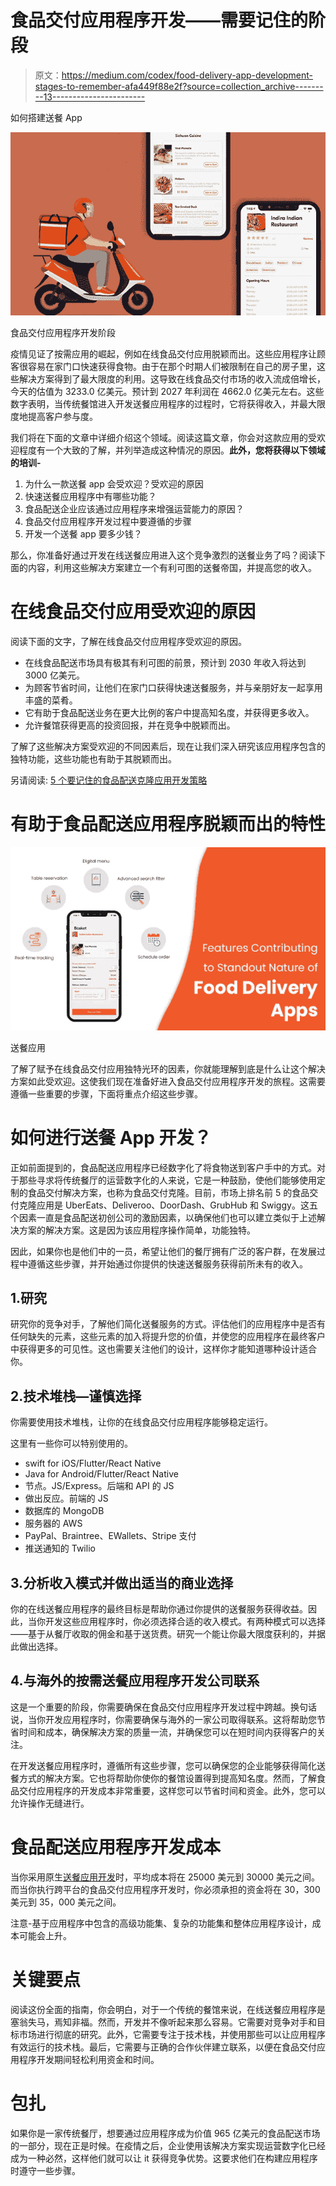 # 食品交付应用程序开发——需要记住的阶段

> 原文：<https://medium.com/codex/food-delivery-app-development-stages-to-remember-afa449f88e2f?source=collection_archive---------13----------------------->

如何搭建送餐 App

![](img/e2c370a213bc34a30d6e88b1b64481cf.png)

食品交付应用程序开发阶段

疫情见证了按需应用的崛起，例如在线食品交付应用脱颖而出。这些应用程序让顾客很容易在家门口快速获得食物。由于在那个时期人们被限制在自己的房子里，这些解决方案得到了最大限度的利用。这导致在线食品交付市场的收入流成倍增长，今天的估值为 3233.0 亿美元。预计到 2027 年利润在 4662.0 亿美元左右。这些数字表明，当传统餐馆进入开发送餐应用程序的过程时，它将获得收入，并最大限度地提高客户参与度。

我们将在下面的文章中详细介绍这个领域。阅读这篇文章，你会对这款应用的受欢迎程度有一个大致的了解，并列举造成这种情况的原因。**此外，您将获得以下领域的培训-**

1.  为什么一款送餐 app 会受欢迎？受欢迎的原因
2.  快速送餐应用程序中有哪些功能？
3.  食品配送企业应该通过应用程序来增强运营能力的原因？
4.  食品交付应用程序开发过程中要遵循的步骤
5.  开发一个送餐 app 要多少钱？

那么，你准备好通过开发在线送餐应用进入这个竞争激烈的送餐业务了吗？阅读下面的内容，利用这些解决方案建立一个有利可图的送餐帝国，并提高您的收入。

# 在线食品交付应用受欢迎的原因

阅读下面的文字，了解在线食品交付应用程序受欢迎的原因。

*   在线食品配送市场具有极其有利可图的前景，预计到 2030 年收入将达到 3000 亿美元。
*   为顾客节省时间，让他们在家门口获得快速送餐服务，并与亲朋好友一起享用丰盛的菜肴。
*   它有助于食品配送业务在更大比例的客户中提高知名度，并获得更多收入。
*   允许餐馆获得更高的投资回报，并在竞争中脱颖而出。

了解了这些解决方案受欢迎的不同因素后，现在让我们深入研究该应用程序包含的独特功能，这些功能也有助于其脱颖而出。

另请阅读: [5 个要记住的食品配送克隆应用开发策略](https://www.fooddeliveryclone.com/blog/food-delivery-clone-app-development-steps/?utm_source=Medium&utm_medium=MB&utm_campaign=MB&utm_id=MB)

# 有助于食品配送应用程序脱颖而出的特性

![](img/bab73bc6ea1fe170f2d96fa4a644646e.png)

送餐应用

了解了赋予在线食品交付应用独特光环的因素，你就能理解到底是什么让这个解决方案如此受欢迎。这使我们现在准备好进入食品交付应用程序开发的旅程。这需要遵循一些重要的步骤，下面将重点介绍这些步骤。

# 如何进行送餐 App 开发？

正如前面提到的，食品配送应用程序已经数字化了将食物送到客户手中的方式。对于那些寻求将传统餐厅的运营数字化的人来说，它是一种鼓励，使他们能够使用定制的食品交付解决方案，也称为食品交付克隆。目前，市场上排名前 5 的食品交付克隆应用是 UberEats、Deliveroo、DoorDash、GrubHub 和 Swiggy。这五个因素一直是食品配送初创公司的激励因素，以确保他们也可以建立类似于上述解决方案的解决方案。这是因为该应用程序操作简单，功能独特。

因此，如果你也是他们中的一员，希望让他们的餐厅拥有广泛的客户群，在发展过程中遵循这些步骤，并开始通过你提供的快速送餐服务获得前所未有的收入。

## 1.研究

研究你的竞争对手，了解他们简化送餐服务的方式。评估他们的应用程序中是否有任何缺失的元素，这些元素的加入将提升您的价值，并使您的应用程序在最终客户中获得更多的可见性。这也需要关注他们的设计，这样你才能知道哪种设计适合你。

## 2.技术堆栈—谨慎选择

你需要使用技术堆栈，让你的在线食品交付应用程序能够稳定运行。

这里有一些你可以特别使用的。

*   swift for iOS/Flutter/React Native
*   Java for Android/Flutter/React Native
*   节点。JS/Express。后端和 API 的 JS
*   做出反应。前端的 JS
*   数据库的 MongoDB
*   服务器的 AWS
*   PayPal、Braintree、EWallets、Stripe 支付
*   推送通知的 Twilio

## 3.分析收入模式并做出适当的商业选择

你的在线送餐应用程序的最终目标是帮助你通过你提供的送餐服务获得收益。因此，当你开发这些应用程序时，你必须选择合适的收入模式。有两种模式可以选择——基于从餐厅收取的佣金和基于送货费。研究一个能让你最大限度获利的，并据此做出选择。

## 4.与海外的按需送餐应用程序开发公司联系

这是一个重要的阶段，你需要确保在食品交付应用程序开发过程中跨越。换句话说，当你开发应用程序时，你需要确保与海外的一家公司取得联系。这将帮助您节省时间和成本，确保解决方案的质量一流，并确保您可以在短时间内获得客户的关注。

在开发送餐应用程序时，遵循所有这些步骤，您可以确保您的企业能够获得简化送餐方式的解决方案。它也将帮助你使你的餐馆设置得到提高知名度。然而，了解食品交付应用程序的开发成本非常重要，这样您可以节省时间和资金。此外，您可以允许操作无缝进行。

# 食品配送应用程序开发成本

当你采用原生[送餐应用开发](https://www.fooddeliveryclone.com/)时，平均成本将在 25000 美元到 30000 美元之间。而当你执行跨平台的食品交付应用程序开发时，你必须承担的资金将在 30，300 美元到 35，000 美元之间。

注意-基于应用程序中包含的高级功能集、复杂的功能集和整体应用程序设计，成本可能会上升。

# 关键要点

阅读这份全面的指南，你会明白，对于一个传统的餐馆来说，在线送餐应用程序是塞翁失马，焉知非福。然而，开发并不像听起来那么容易。它需要对竞争对手和目标市场进行彻底的研究。此外，它需要专注于技术栈，并使用那些可以让应用程序有效运行的技术栈。最后，它需要与正确的合作伙伴建立联系，以便在食品交付应用程序开发期间轻松利用资金和时间。

# 包扎

如果你是一家传统餐厅，想要通过应用程序成为价值 965 亿美元的食品配送市场的一部分，现在正是时候。在疫情之后，企业使用该解决方案实现运营数字化已经成为一种必然，这样他们就可以让 it 获得竞争优势。这要求他们在构建应用程序时遵守一些步骤。